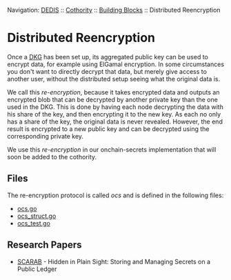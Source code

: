 Navigation: [DEDIS](https://github.com/dedis/doc/tree/master/README.md) ::
[Cothority](../../README.md) ::
[Building Blocks](../../doc/BuildingBlocks.md) ::
Distributed Reencryption

# Distributed Reencryption

Once a [DKG](DKG.md) has been set up, its aggregated public
key can be used to encrypt data, for example using ElGamal encryption. In some
circumstances you don't want to directly decrypt that data, but merely give
access to another user, without the distributed setup seeing what the original
data is.

We call this _re-encryption_, because it takes encrypted data and outputs
an encrypted blob that can be decrypted by another private key than the one
used in the DKG. This is done by having each node decrypting the data with
his share of the key, and then encrypting it to the new key. As each no only
has a share of the key, the original data is never revealed. However, the end
result is encrypted to a new public key and can be decrypted using the corresponding
private key.

We use this _re-encryption_ in our onchain-secrets implementation that will
soon be added to the cothority.

## Files

The re-encryption protocol is called _ocs_ and is defined in the following files:
- [ocs.go](ocs.go)
- [ocs_struct.go](ocs_struct.go)
- [ocs_test.go](ocs_test.go)

## Research Papers

- [SCARAB](https://eprint.iacr.org/2018/209) - Hidden in Plain Sight: Storing
and Managing Secrets on a Public Ledger
